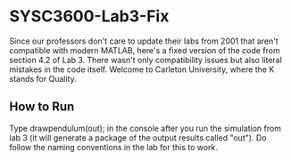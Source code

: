 # SYSC3600-Lab3-Fix
Since our professors don't care to update their labs from 2001 that aren't compatible with modern MATLAB, here's a fixed version of the code from section 4.2 of Lab 3. There wasn't only compatibility issues but also literal mistakes in the code itself. Welcome to Carleton University, where the K stands for Quality.

## How to Run
Type drawpendulum(out); in the console after you run the simulation from lab 3 (it will generate a package of the output results called "out"). Do follow the naming conventions in the lab for this to work.
